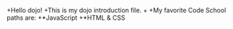 +Hello dojo!
+This is my dojo introduction file.
+
+My favorite Code School paths are: 
+*JavaScript
+*HTML & CSS